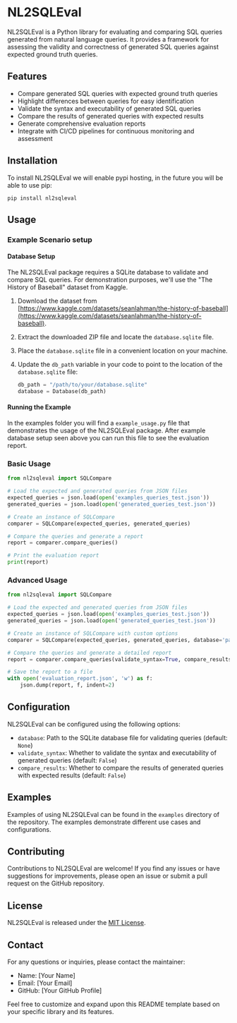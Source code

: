 # NL2SQLEval

NL2SQLEval is a Python library for evaluating and comparing SQL queries generated from natural language queries. It provides a framework for assessing the validity and correctness of generated SQL queries against expected ground truth queries.

## Features

- Compare generated SQL queries with expected ground truth queries
- Highlight differences between queries for easy identification
- Validate the syntax and executability of generated SQL queries
- Compare the results of generated queries with expected results
- Generate comprehensive evaluation reports
- Integrate with CI/CD pipelines for continuous monitoring and assessment

## Installation

To install NL2SQLEval we will enable pypi hosting, in the future you will be able to use pip:

```
pip install nl2sqleval
```

## Usage

### Example Scenario setup

#### Database Setup

The NL2SQLEval package requires a SQLite database to validate and compare SQL queries. For demonstration purposes, we'll use the "The History of Baseball" dataset from Kaggle.

1. Download the dataset from [https://www.kaggle.com/datasets/seanlahman/the-history-of-baseball](https://www.kaggle.com/datasets/seanlahman/the-history-of-baseball).

2. Extract the downloaded ZIP file and locate the `database.sqlite` file.

3. Place the `database.sqlite` file in a convenient location on your machine.

4. Update the `db_path` variable in your code to point to the location of the `database.sqlite` file:

   ```python
   db_path = "/path/to/your/database.sqlite"
   database = Database(db_path)

#### Running the Example

In the examples folder you will find a `example_usage.py` file that demonstrates the usage of the NL2SQLEval package. 
After example database setup seen above you can run this file to see the evaluation report.


### Basic Usage

```python
from nl2sqleval import SQLCompare

# Load the expected and generated queries from JSON files
expected_queries = json.load(open('examples_queries_test.json'))
generated_queries = json.load(open('generated_queries_test.json'))

# Create an instance of SQLCompare
comparer = SQLCompare(expected_queries, generated_queries)

# Compare the queries and generate a report
report = comparer.compare_queries()

# Print the evaluation report
print(report)
```

### Advanced Usage

```python
from nl2sqleval import SQLCompare

# Load the expected and generated queries from JSON files
expected_queries = json.load(open('examples_queries_test.json'))
generated_queries = json.load(open('generated_queries_test.json'))

# Create an instance of SQLCompare with custom options
comparer = SQLCompare(expected_queries, generated_queries, database='path/to/database.sqlite')

# Compare the queries and generate a detailed report
report = comparer.compare_queries(validate_syntax=True, compare_results=True)

# Save the report to a file
with open('evaluation_report.json', 'w') as f:
    json.dump(report, f, indent=2)
```

## Configuration

NL2SQLEval can be configured using the following options:

- `database`: Path to the SQLite database file for validating queries (default: `None`)
- `validate_syntax`: Whether to validate the syntax and executability of generated queries (default: `False`)
- `compare_results`: Whether to compare the results of generated queries with expected results (default: `False`)

## Examples

Examples of using NL2SQLEval can be found in the `examples` directory of the repository. The examples demonstrate different use cases and configurations.

## Contributing

Contributions to NL2SQLEval are welcome! If you find any issues or have suggestions for improvements, please open an issue or submit a pull request on the GitHub repository.

## License

NL2SQLEval is released under the [MIT License](https://opensource.org/licenses/MIT).

## Contact

For any questions or inquiries, please contact the maintainer:

- Name: [Your Name]
- Email: [Your Email]
- GitHub: [Your GitHub Profile]

Feel free to customize and expand upon this README template based on your specific library and its features.